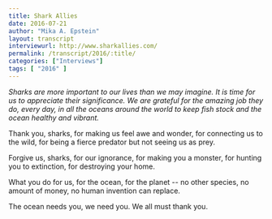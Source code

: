 ```yaml
---
title: Shark Allies
date: 2016-07-21
author: "Mika A. Epstein"
layout: transcript
interviewurl: http://www.sharkallies.com/
permalink: /transcript/2016/:title/
categories: ["Interviews"]
tags: [ "2016" ]
---
```


*Sharks are more important to our lives than we may imagine. It is time for us to appreciate their significance. We are grateful for the amazing job they do, every day, in all the oceans around the world to keep fish stock and the ocean healthy and vibrant.*

Thank you, sharks, for making us feel awe and wonder, for connecting us to the wild, for being a fierce predator but not seeing us as prey.

Forgive us, sharks, for our ignorance, for making you a monster, for hunting you to extinction, for destroying your home.

What you do for us, for the ocean, for the planet -- no other species, no amount of money, no human invention can replace.

The ocean needs you, we need you. We all must thank you.
